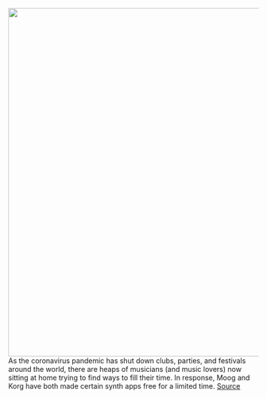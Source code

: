 <img src='https://cdn.vox-cdn.com/thumbor/2xcmLVVcsx-QBClyOXlMGjIhhDA=/0x0:640x365/1200x800/filters:focal(269x132:371x234)/cdn.vox-cdn.com/uploads/chorus_image/image/66508573/dims.0.jpg' width='700px' /><br/>
As the coronavirus pandemic has shut down clubs, parties, and festivals around the world, there are heaps of musicians (and music lovers) now sitting at home trying to find ways to fill their time. In response, Moog and Korg have both made certain synth apps free for a limited time.
<a href='https://www.theverge.com/2020/3/16/21181915/synth-apps-free-moog-korg-kaossilator-minimoog-model-d-coronavirus'> Source <a/>